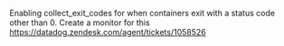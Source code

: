 Enabling collect_exit_codes for when containers exit with a status code other than 0.
Create a monitor for this https://datadog.zendesk.com/agent/tickets/1058526
